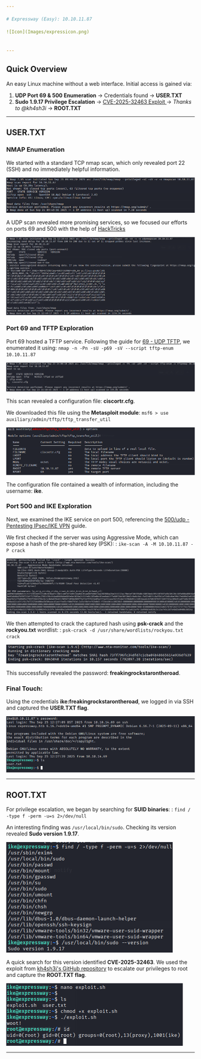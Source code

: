 ```yaml
---

# Expressway (Easy): 10.10.11.87

![Icon](Images/expressicon.png)


---
```


## Quick Overview

An easy Linux machine without a web interface. Initial access is gained via:

1. **UDP Port 69 & 500 Enumeration** → Credentials found → **USER.TXT**
2. **Sudo 1.9.17 Privilege Escalation** → [CVE-2025-32463 Exploit ](https://github.com/kh4sh3i/CVE-2025-32463) → *Thanks to @kh4sh3i* → **ROOT.TXT**

---

## USER.TXT

### NMAP Enumeration

We started with a standard TCP nmap scan, which only revealed port 22 (SSH) and no immediately helpful information.

![Icon](Images/expresstcp.png)

A UDP scan revealed more promising services, so we focused our efforts on ports 69 and 500 with the help of [HackTricks](https://book.hacktricks.wiki/en/index.html)

![Icon](Images/expressudp.png)

### Port 69 and TFTP Exploration

Port 69 hosted a TFTP service. Following the guide for [69 - UDP TFTP](https://book.hacktricks.wiki/en/network-services-pentesting/69-udp-tftp.html), we enumerated it using: `nmap -n -Pn -sU -p69 -sV --script tftp-enum 10.10.11.87` 

![Icon](Images/expresstftp.png)

This scan revealed a configuration file: **ciscortr.cfg**.

We downloaded this file using the **Metasploit module**: `msf6 > use auxiliary/admin/tftp/tftp_transfer_util`

![Icon](Images/expressmsf.png)

The configuration file contained a wealth of information, including the username: **ike**.

### Port 500 and IKE Exploration

Next, we examined the IKE service on port 500, referencing the [500/udp - Pentesting IPsec/IKE VPN](https://book.hacktricks.wiki/en/network-services-pentesting/ipsec-ike-vpn-pentesting.html) guide.

We first checked if the server was using Aggressive Mode, which can expose a hash of the pre-shared key (PSK): : `ike-scan -A -M 10.10.11.87 -P crack`

![Icon](Images/expressike.png)

We then attempted to crack the captured hash using **psk-crack** and the **rockyou.txt** wordlist: : `psk-crack -d /usr/share/wordlists/rockyou.txt crack`

![Icon](Images/expresspsk.png)

This successfully revealed the password: **freakingrockstarontheroad**.

### Final Touch:

Using the credentials **ike:freakingrockstarontheroad**, we logged in via SSH and captured the **USER.TXT flag**.

![Icon](Images/expressusertxt.png)

---

## ROOT.TXT

For privilege escalation, we began by searching for **SUID binaries**: : `find / -type f -perm -u=s 2>/dev/null`

An interesting finding was `/usr/local/bin/sudo`. Checking its version revealed **Sudo version 1.9.17**.

![Icon](Images/expresssuid.png)

A quick search for this version identified **CVE-2025-32463**. We used the exploit from  [kh4sh3i's GitHub repository](https://github.com/kh4sh3i/CVE-2025-32463) to escalate our privileges to root and capture the **ROOT.TXT flag**.

![Icon](Images/expressroot.png)

---
